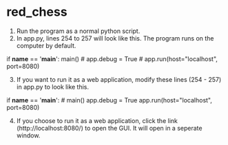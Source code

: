 # red_chess

1. Run the program as a normal python script.
2. In app.py, lines 254 to 257 will look like this. The program runs on the computer by default.

if __name__ == '__main__':
    main()
    # app.debug = True
    # app.run(host="localhost", port=8080)

3. If you want to run it as a web application, modify these lines (254 - 257) in app.py to look like this.

if __name__ == '__main__':
    # main()
    app.debug = True
    app.run(host="localhost", port=8080)

4. If you choose to run it as a web application, click the link (http://localhost:8080/) to open the GUI. It will open in a seperate window.
